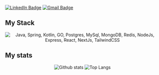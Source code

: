 
[![LinkedIn Badge](https://img.shields.io/badge/-LinkedIn-0A66C2?style=flat-square&logo=LinkedIn&logoColor=white)](https://www.linkedin.com/in/victor-lira-front-end/) 
[![Gmail Badge](https://img.shields.io/badge/-victorliracorporativo@gmail.com-ea4336?style=flat-square&logo=Gmail&logoColor=white&link=mailto:victorliracorporativo@gmail.com)](mailto:victorliracorporativo@gmail.com)

## My Stack
<p align="center">
  <img src="https://skillicons.dev/icons?i=typescript,java,spring,nodejs,nestjs,react,next,aws,postgres,mysql,redis,docker&theme=dark" alt="Java, Spring, Kotlin, GO, Postgres, MySql, MongoDB, Redis, NodeJs, Express, React, NextJs, TailwindCSS">
</p>

## My stats
<div align="center">
  <img src="https://github-readme-stats.vercel.app/api?username=victorlirafront&theme=discord_old_blurple&show_icons=true&hide_rank=true&custom_title=Stats&count_private=true&hide_border=true&hide=issues&line_height=24&bg_color=0d111700" alt="Github stats" />
  <img src="https://github-readme-stats.vercel.app/api/top-langs/?username=victorlirafront&layout=compact&theme=discord_old_blurple&count_private=true&hide_border=true&bg_color=0d1117" alt="Top Langs"> 
</div> 
